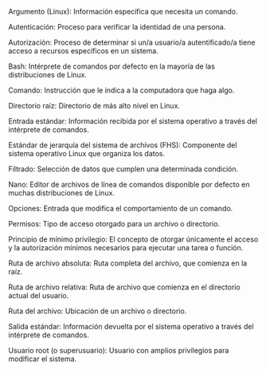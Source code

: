 Argumento (Linux): Información específica que necesita un comando.

Autenticación: Proceso para verificar la identidad de una persona.

Autorización: Proceso de determinar si un/a usuario/a autentificado/a tiene acceso a recursos específicos en un sistema.

Bash: Intérprete de comandos por defecto en la mayoría de las distribuciones de Linux.

Comando: Instrucción que le indica a la computadora que haga algo.

Directorio raíz: Directorio de más alto nivel en Linux.

Entrada estándar: Información recibida por el sistema operativo a través del intérprete de comandos.

Estándar de jerarquía del sistema de archivos (FHS): Componente del sistema operativo Linux que organiza los datos.

Filtrado: Selección de datos que cumplen una determinada condición.

Nano: Editor de archivos de línea de comandos disponible por defecto en muchas distribuciones de Linux.

Opciones: Entrada que modifica el comportamiento de un comando.

Permisos: Tipo de acceso otorgado para un archivo o directorio.

Principio de mínimo privilegio: El concepto de otorgar únicamente el acceso y la autorización mínimos necesarios para ejecutar una tarea o función.

Ruta de archivo absoluta: Ruta completa del archivo, que comienza en la raíz.

Ruta de archivo relativa: Ruta de archivo que comienza en el directorio actual del usuario.

Ruta del archivo: Ubicación de un archivo o directorio.

Salida estándar: Información devuelta por el sistema operativo a través del intérprete de comandos.

Usuario root (o superusuario): Usuario con amplios privilegios para modificar el sistema.
